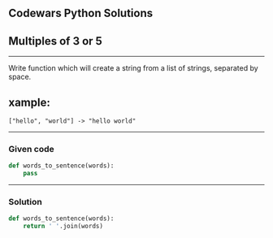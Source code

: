 
Codewars Python Solutions
---
## Multiples of 3 or 5 <br>
---
Write function which will create a string from a list of strings, separated by space.

## xample:
```
["hello", "world"] -> "hello world"
```
---
### Given code
```python
def words_to_sentence(words):
    pass
```
---
### Solution
```python
def words_to_sentence(words):
    return ' '.join(words)
```
